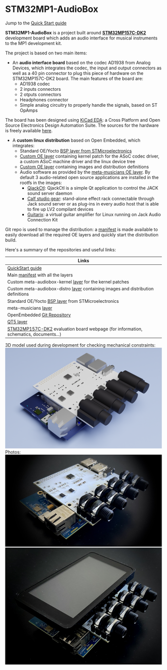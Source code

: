 # STM32MP1-AudioBox

Jump to the [Quick Start guide](https://github.com/teodaria/STM32MP1-AudioBox/wiki/Quick-Start-guide) 

**STM32MP1-AudioBox** is a project built around [**STM32MP157C-DK2**](https://www.st.com/en/evaluation-tools/stm32mp157c-dk2.html) development board which adds an audio interface for musical instruments to the MP1 development kit.

The project is based on two main items:
* An **audio interface board** based on the codec AD1938 from Analog Devices, which integrates the codec, the input and output connectors as well as a 40 pin connector to plug this piece of hardware on the STM32MP157C-DK2 board. The main features of the board are:
	* AD1938 codec
	* 2 inputs connectors
	* 2 otputs connectors
	* Headphones connector
	* Simple analog circuitry to properly handle the signals, based on ST OpAmps
	
The board has been designed using [KiCad EDA](https://kicad-pcb.org/): a Cross Platform and Open Source Electronics Design Automation Suite.
The sources for the hardware is freely available [here](https://github.com/teodaria/audio_hw_if).

* A **custom linux distribution** based on Open Embedded, which integrates:
	* Standard OE/Yocto [BSP layer from STMicroelectronics](https://github.com/STMicroelectronics/meta-st-stm32mp)
	* [Custom OE layer](https://github.com/teodaria/meta-audiobox-kernel) containing kernel patch for the ASoC codec driver, a custom ASoC machine driver and the linux device tree 
	* [Custom OE layer](https://github.com/teodaria/meta-audiobox-distro) containing images and distribution definitions
	* Audio software as provided by the [meta-musicians OE layer](https://github.com/schnitzeltony/meta-musicians). By default 3 audio-related open source applications are installed in the rootfs in the images:
		* [QjackCtl](https://qjackctl.sourceforge.io/): QjackCtl is a simple Qt application to control the JACK sound server daemon 
		* [Calf studio gear](https://calf-studio-gear.org/): stand-alone effect rack connectable through Jack sound server or as plug-ins in every audio host that is able to fire up LV2 compilant devices
		* [Guitarix](https://guitarix.org/?_sm_nck=1): a virtual guitar amplifier for Linux running on Jack Audio Connection Kit
	
Git repo is used to manage the distribution: a [manifest](https://github.com/teodaria/MP1-audiobox-manifest) is made available to easily download all the required OE layers and quickly start the distribution build.

Here's a summary of the repositories and useful links:

|Links|
| --- |
|[QuickStart guide](https://github.com/teodaria/STM32MP1-AudioBox/wiki/Quick-Start-guide)|
|Main [manifest](https://github.com/teodaria/MP1-audiobox-manifest) with all the layers|
|Custom meta-audiobox-kernel [layer](https://github.com/teodaria/meta-audiobox-kernel) for the kernel patches|
|Custom meta-audiobox-distro [layer](https://github.com/teodaria/meta-audiobox-distro) containing images and distribution definitions|
|Standard OE/Yocto [BSP layer](https://github.com/STMicroelectronics/meta-st-stm32mp) from STMicroelectronics|
|meta-musicians [layer](https://github.com/schnitzeltony/meta-musicians)|
|OpenEmbedded [Git Repository](https://git.openembedded.org/)|
|[QT5 layer](https://github.com/meta-qt5/meta-qt5)|
|[STM32MP157C-DK2](https://www.st.com/en/evaluation-tools/stm32mp157c-dk2.html) evaluation board webpage (for information, schematics, documents...)|

3D model used during development for checking mechanical constraints:
![image info](./img/AudioBoxRender.png)
Photos:
![image info](./img/board_1.jpg)
![image info](./img/board_2.jpg)

